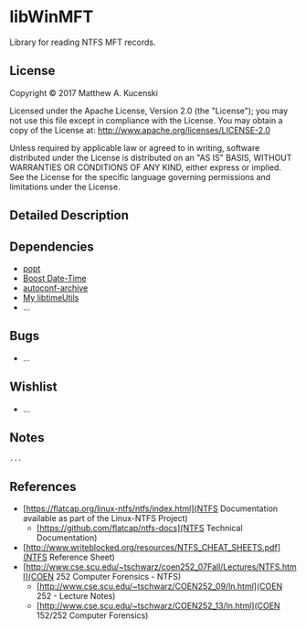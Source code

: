 libWinMFT
========
Library for reading NTFS MFT records.

License
-------
Copyright &copy; 2017 Matthew A. Kucenski

Licensed under the Apache License, Version 2.0 (the "License");
you may not use this file except in compliance with the License.
You may obtain a copy of the License at: http://www.apache.org/licenses/LICENSE-2.0

Unless required by applicable law or agreed to in writing, software
distributed under the License is distributed on an "AS IS" BASIS,
WITHOUT WARRANTIES OR CONDITIONS OF ANY KIND, either express or implied.
See the License for the specific language governing permissions and
limitations under the License.

Detailed Description
--------------------


Dependencies
------------
* [popt](http://www.freecode.com/projects/popt/)
* [Boost Date-Time](http://www.boost.org)
* [autoconf-archive](https://savannah.gnu.org/projects/autoconf-archive/)
* [My libtimeUtils](https://github.com/mkucenski/libtimeUtils)
* ...

Bugs
-----
* ...

Wishlist
-----
* ...

Notes
-----
```
...
```

References
-----
* [https://flatcap.org/linux-ntfs/ntfs/index.html](NTFS Documentation available as part of the Linux-NTFS Project)
	* [https://github.com/flatcap/ntfs-docs](NTFS Technical Documentation)
* [http://www.writeblocked.org/resources/NTFS_CHEAT_SHEETS.pdf](NTFS Reference Sheet)
* [http://www.cse.scu.edu/~tschwarz/coen252_07Fall/Lectures/NTFS.html](COEN 252 Computer Forensics - NTFS)
	* [http://www.cse.scu.edu/~tschwarz/COEN252_09/ln.html](COEN 252 - Lecture Notes)
	* [http://www.cse.scu.edu/~tschwarz/COEN252_13/ln.html](COEN 152/252 Computer Forensics) 

